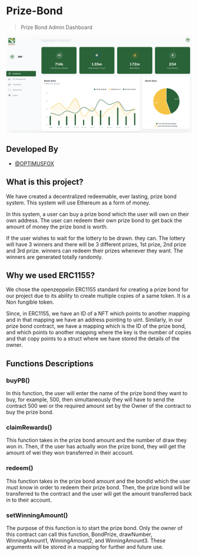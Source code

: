 # Prize-Bond
> Prize Bond Admin Dashboard 

![preview](packages/prizebond-adminfrontend/public/assets/preview.png)
## Developed By

- [@OPTIMUSFOX](https://www.github.com/OptimusFoxPvt)
## What is this project?
We have created a decentralized redeemable, ever lasting, prize bond system. This system will use Ethereum as a form of money.

In this system, a user can buy a prize bond which the user will own on their own address. The user can redeem their own prize bond to get back the amount of money the prize bond is worth.

If the user wishes to wait for the lottery to be drawn. they can. The lottery will have 3 winners and there will be 3 different prizes, 1st prize, 2nd prize and 3rd prize. winners can redeem their prizes whenever they want. The winners are generated totally randomly.

## Why we used ERC1155?
We chose the openzeppelin ERC1155 standard for creating a prize bond for our project due to its ability to create multiple copies of a same token. It is a Non fungible token.


Since, in ERC1155, we have an ID of a NFT which points to another mapping and in that mapping we have an address pointing to uint. Similarly, in our prize bond contract, we have a mapping which is the ID of the prize bond, and which points to another mapping where the key is the number of copies and that copy points to a struct where we have stored the details of the owner.

## Functions Descriptions
### buyPB()
In this function, the user will enter the name of the prize bond they want to buy, for example, 500, then simultaneously they will have to send the contract 500 wei or the required amount set by the Owner of the contract to buy the prize bond.

### claimRewards()
This function takes in the prize bond amount and the number of draw they won in. Then, if the user has actually won the prize bond, they will get the amount of wei they won transferred in their account.

### redeem()
 This function takes in the prize bond amount and the bondId which the user must know in order to redeem their prize bond. Then, the prize bond will be transferred to the contract and the user will get the amount transferred back in to their account.

### setWinningAmount() 
The purpose of this function is to start the prize bond. Only the owner of this contract can call this function, BondPrize, drawNumber, WinningAmount1, WinningAmount2, and WinningAmount3. These arguments will be stored in a mapping for further and future use.

